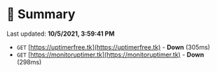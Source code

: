 # 📖 Summary
Last updated: **10/5/2021, 3:59:41 PM**

- `GET` [https://uptimerfree.tk](https://uptimerfree.tk) - **Down** (305ms)
- `GET` [https://monitoruptimer.tk](https://monitoruptimer.tk) - **Down** (298ms)
